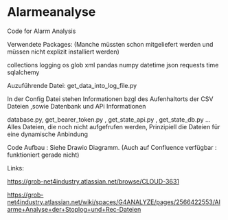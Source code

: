 # Alarmeanalyse
Code for Alarm Analysis


Verwendete Packages: (Manche müssten schon mitgeliefert werden und müssen nicht explizit installiert werden)

collections 
logging
os
glob
xml
pandas 
numpy 
datetime 
json
requests
time
sqlalchemy 

Auzuführende Datei: get_data_into_log_file.py

In der Config Datei stehen Informationen bzgl des Aufenhaltorts der CSV Dateien ,sowie Datenbank und APi Informationen

database.py, get_bearer_token.py , get_state_api.py , get_state_db.py ... Alles Dateien, die noch nicht aufgefrufen werden, Prinzipiell die Dateien für eine dynamische Anbindung

Code Aufbau : Siehe Drawio Diagramm. (Auch auf Confluence verfügbar : funktioniert gerade nicht)

Links: 

https://grob-net4industry.atlassian.net/browse/CLOUD-3631

https://grob-net4industry.atlassian.net/wiki/spaces/G4ANALYZE/pages/2566422553/Alarme+Analyse+der+Stoplog+und+Rec-Dateien
